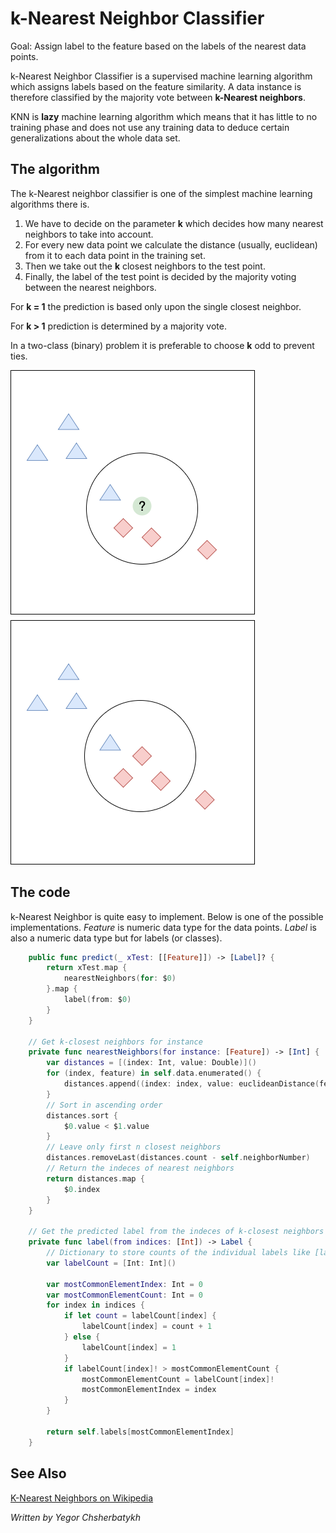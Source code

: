 # k-Nearest Neighbor Classifier

Goal: Assign label to the feature based on the labels of the nearest data points.

k-Nearest Neighbor Classifier is a supervised machine learning algorithm which assigns labels based on the feature similarity. A data instance is therefore classified by the majority vote between **k-Nearest neighbors**.

KNN is **lazy** machine learning algorithm which means that it has little to no training phase and does not use any training data to deduce certain generalizations about the whole data set. 
## The algorithm

The k-Nearest neighbor classifier is one of the simplest machine learning algorithms there is.

1. We have to decide on the parameter **k** which decides how many nearest neighbors to take into account. 
2. For every new data point we calculate the distance (usually, euclidean) from it to each data point in the training set.
3. Then we take out the **k** closest neighbors to the test point. 
4. Finally, the label of the test point is decided by the majority voting between the nearest neighbors.

For **k = 1** the prediction is based only upon the single closest neighbor.

For **k > 1** prediction is determined by a majority vote.

In a two-class (binary) problem it is preferable to choose **k** odd to prevent ties.

![alt text](./Images/knn.png)

## The code

k-Nearest Neighbor is quite easy to implement. Below is one of the possible implementations. *Feature* is numeric data type for the data points. *Label* is also a numeric data type but for labels (or classes).

```swift
    public func predict(_ xTest: [[Feature]]) -> [Label]? {
        return xTest.map {
            nearestNeighbors(for: $0)
        }.map {
            label(from: $0)
        }
    }

    // Get k-closest neighbors for instance
    private func nearestNeighbors(for instance: [Feature]) -> [Int] {
        var distances = [(index: Int, value: Double)]()
        for (index, feature) in self.data.enumerated() {
            distances.append((index: index, value: euclideanDistance(feature, instance)))
        }
        // Sort in ascending order
        distances.sort {
            $0.value < $1.value
        }
        // Leave only first n closest neighbors
        distances.removeLast(distances.count - self.neighborNumber)
        // Return the indeces of nearest neighbors
        return distances.map {
            $0.index
        }
    }

    // Get the predicted label from the indeces of k-closest neighbors
    private func label(from indices: [Int]) -> Label {
        // Dictionary to store counts of the individual labels like [label: labelCount]
        var labelCount = [Int: Int]()

        var mostCommonElementIndex: Int = 0
        var mostCommonElementCount: Int = 0
        for index in indices {
            if let count = labelCount[index] {
                labelCount[index] = count + 1
            } else {
                labelCount[index] = 1
            }
            if labelCount[index]! > mostCommonElementCount {
                mostCommonElementCount = labelCount[index]!
                mostCommonElementIndex = index
            }
        }

        return self.labels[mostCommonElementIndex]
    }
```


## See Also

[K-Nearest Neighbors on Wikipedia](https://en.wikipedia.org/wiki/K-nearest_neighbors_algorithm)

*Written by Yegor Chsherbatykh*

